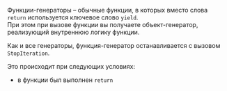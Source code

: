 Функции-генераторы – обычные функции, в которых вместо слова `return` используется ключевое слово `yield`.  
При этом при вызове функции вы получаете объект-генератор, реализующий внутреннюю логику функции.

Как и все генераторы, функция-генератор останавливается с вызовом `StopIteration`.

Это происходит при следующих условиях:
- в функции был выполнен `return`